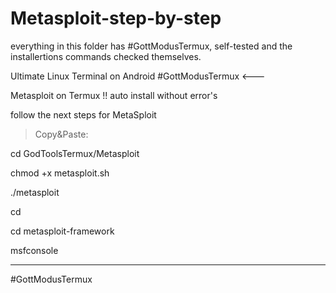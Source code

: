 # Metasploit-step-by-step
everything in this folder has #GottModusTermux, self-tested and the installertions commands checked themselves. 

Ultimate Linux Terminal on Android 
 #GottModusTermux <---

 Metasploit on Termux !!
 auto install without error's
 

follow the next steps for MetaSploit
 >Copy&Paste:

cd GodToolsTermux/Metasploit

chmod +x metasploit.sh

./metasploit

cd

cd metasploit-framework

msfconsole


____
#GottModusTermux 
